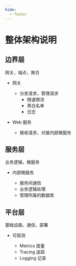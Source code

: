 ```yaml
---
hide:
  - footer
---
```



# 整体架构说明

## 边界层

网关，端点，聚合

- 网关

     - 分发请求，管理请求
       - 限速限流
       - 黑白名单
       - 日志

- Web 服务

     - 接收请求，对接内部微服务

## 服务层

业务逻辑，微服务

- 内部微服务
    
     - 服务间通信
     - 业务逻辑处理
     - 管理所属的数据库


## 平台层

基础设施，通信，部署

- 可观测

     - Metrics 度量
     - Tracing 追踪
     - Logging 记录



